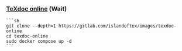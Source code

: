 ### [TeXdoc online](https://gitlab.com/islandoftex/images/texdoc-online) (Wait)

````{tab} Docker compose
```sh
git clone --depth=1 https://gitlab.com/islandoftex/images/texdoc-online
cd texdoc-online
sudo docker compose up -d
```
````
